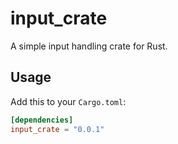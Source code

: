 # input_crate

A simple input handling crate for Rust.

## Usage

Add this to your `Cargo.toml`:

```toml
[dependencies]
input_crate = "0.0.1"
```

